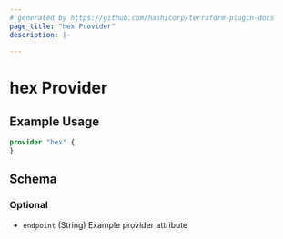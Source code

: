 ```yaml
---
# generated by https://github.com/hashicorp/terraform-plugin-docs
page_title: "hex Provider"
description: |-
  
---
```


# hex Provider



## Example Usage

```terraform
provider "hex" {
}
```

<!-- schema generated by tfplugindocs -->
## Schema

### Optional

- `endpoint` (String) Example provider attribute
